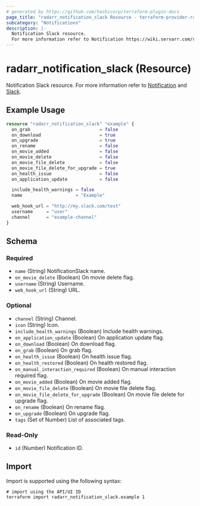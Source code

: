 ```yaml
---
# generated by https://github.com/hashicorp/terraform-plugin-docs
page_title: "radarr_notification_slack Resource - terraform-provider-radarr"
subcategory: "Notifications"
description: |-
  Notification Slack resource.
  For more information refer to Notification https://wiki.servarr.com/radarr/settings#connect and Slack https://wiki.servarr.com/radarr/supported#slack.
---
```


# radarr_notification_slack (Resource)

<!-- subcategory:Notifications -->
Notification Slack resource.
For more information refer to [Notification](https://wiki.servarr.com/radarr/settings#connect) and [Slack](https://wiki.servarr.com/radarr/supported#slack).

## Example Usage

```terraform
resource "radarr_notification_slack" "example" {
  on_grab                          = false
  on_download                      = true
  on_upgrade                       = true
  on_rename                        = false
  on_movie_added                   = false
  on_movie_delete                  = false
  on_movie_file_delete             = false
  on_movie_file_delete_for_upgrade = true
  on_health_issue                  = false
  on_application_update            = false

  include_health_warnings = false
  name                    = "Example"

  web_hook_url = "http://my.slack.com/test"
  username     = "user"
  channel      = "example-channel"
}
```

<!-- schema generated by tfplugindocs -->
## Schema

### Required

- `name` (String) NotificationSlack name.
- `on_movie_delete` (Boolean) On movie delete flag.
- `username` (String) Username.
- `web_hook_url` (String) URL.

### Optional

- `channel` (String) Channel.
- `icon` (String) Icon.
- `include_health_warnings` (Boolean) Include health warnings.
- `on_application_update` (Boolean) On application update flag.
- `on_download` (Boolean) On download flag.
- `on_grab` (Boolean) On grab flag.
- `on_health_issue` (Boolean) On health issue flag.
- `on_health_restored` (Boolean) On health restored flag.
- `on_manual_interaction_required` (Boolean) On manual interaction required flag.
- `on_movie_added` (Boolean) On movie added flag.
- `on_movie_file_delete` (Boolean) On movie file delete flag.
- `on_movie_file_delete_for_upgrade` (Boolean) On movie file delete for upgrade flag.
- `on_rename` (Boolean) On rename flag.
- `on_upgrade` (Boolean) On upgrade flag.
- `tags` (Set of Number) List of associated tags.

### Read-Only

- `id` (Number) Notification ID.

## Import

Import is supported using the following syntax:

```shell
# import using the API/UI ID
terraform import radarr_notification_slack.example 1
```
